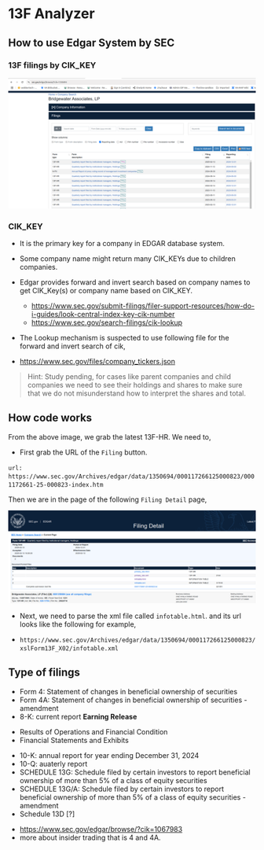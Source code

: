 # 13F Analyzer

## How to use Edgar System by SEC

### 13F filings by CIK_KEY

![13F.png](13F.png)

### CIK_KEY

* It is the primary key for a company in EDGAR database system.
* Some company name might return many CIK_KEYs due to children companies.
* Edgar provides forward and invert search based on company names to get CIK_Key(s) or company name based on CIK_KEY.

  - https://www.sec.gov/submit-filings/filer-support-resources/how-do-i-guides/look-central-index-key-cik-number
  - https://www.sec.gov/search-filings/cik-lookup

* The Lookup mechanism is suspected to use following file for the forward and invert search of cik,

- https://www.sec.gov/files/company_tickers.json

>Hint: Study pending, for cases like parent companies and child companies we need to see their holdings and shares to 
make sure that we do not misunderstand how to interpret the shares and total.

## How code works

From the above image, we grab the latest 13F-HR. We need to,

* First grab the URL of the `Filing` button.

`url: https://www.sec.gov/Archives/edgar/data/1350694/000117266125000823/0001172661-25-000823-index.htm`

Then we are in the page of the following `Filing Detail` page,

![filing_detail.png](filing_detail.png)

* Next, we need to parse the xml file called `infotable.html`. and its url looks like the following for example,

* `https://www.sec.gov/Archives/edgar/data/1350694/000117266125000823/xslForm13F_X02/infotable.xml`

## Type of filings

* Form 4: Statement of changes in beneficial ownership of securities
* Form 4A: Statement of changes in beneficial ownership of securities - amendment
* 8-K: current report **Earning Release**
 - Results of Operations and Financial Condition
 - Financial Statements and Exhibits
* 10-K: annual report for year ending December 31, 2024
* 10-Q: auaterly report
* SCHEDULE 13G: Schedule filed by certain investors to report beneficial ownership of more than 5% of a class of equity securities
* SCHEDULE 13G/A: Schedule filed by certain investors to report beneficial ownership of more than 5% of a class of equity securities - amendment
* Schedule 13D [?]

- https://www.sec.gov/edgar/browse/?cik=1067983
- more about insider trading that is 4 and 4A.
